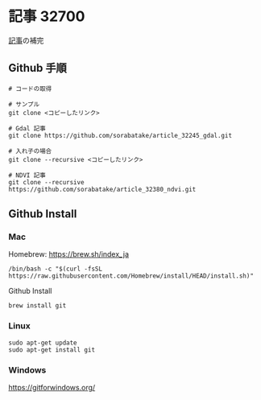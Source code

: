 # 記事 32700

[記事](https://sorabatake.jp/32700/)の補完

## Github 手順

```shell
# コードの取得

# サンプル
git clone <コピーしたリンク>

# Gdal 記事
git clone https://github.com/sorabatake/article_32245_gdal.git

# 入れ子の場合
git clone --recursive <コピーしたリンク>

# NDVI 記事
git clone --recursive https://github.com/sorabatake/article_32380_ndvi.git

```


## Github Install 

### Mac 

Homebrew: https://brew.sh/index_ja
```shell
/bin/bash -c "$(curl -fsSL https://raw.githubusercontent.com/Homebrew/install/HEAD/install.sh)"
```

Github Install
```shell
brew install git
```

### Linux
```shell
sudo apt-get update
sudo apt-get install git
```

### Windows
https://gitforwindows.org/


